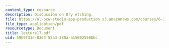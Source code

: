 ```yaml
---
content_type: resource
description: Discussion on Dry etching.
file: https://ol-ocw-studio-app-production.s3.amazonaws.com/courses/6-152j-micro-nano-processing-technology-fall-2005/59b9f31d836355a3380aa156925508bc_lecture17.pdf
file_type: application/pdf
resourcetype: Document
title: lecture17.pdf
uid: 59b9f31d-8363-55a3-380a-a156925508bc
---
```

